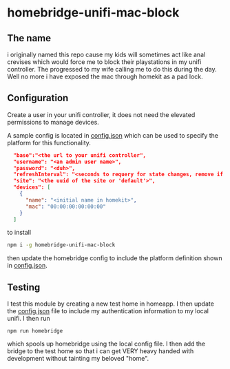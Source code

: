 # homebridge-unifi-mac-block
## The name
i originally named this repo cause my kids will sometimes act like anal crevises which would force me to block their playstations in my unifi controller.  The progressed to my wife calling me to do this during the day.  Well no more
i have exposed the mac through homekit as a pad lock.

## Configuration
Create a user in your unifi controller, it does not need the elevated permissions to manage devices.

A sample config is located in [config.json](homebridge/config.json) which can be used to specify the platform for this functionality.
````json
  "base":"<the url to your unifi controller",
  "username": "<an admin user name>",
  "password": "<duh>",
  "refreshInterval": "<seconds to requery for state changes, remove if you dont want automatic polling>"
  "site": "<the uuid of the site or 'default'>",
  "devices": [
    {
      "name": "<initial name in homekit>",
      "mac": "00:00:00:00:00:00"
    }
  ]
````
to install
```bash
npm i -g homebridge-unifi-mac-block
```
then update the homebridge config to include the platform definition shown in [config.json](homebridge/config.json).
## Testing
I test this module by creating a new test home in homeapp.  I then update the [config.json](homebridge/config.json) file to include 
my authentication information to my local unifi.  I then run
```shell script
npm run homebridge
```
which spools up homebridge using the local config file.  I then add the bridge to the test home so that i can get VERY heavy handed with development without tainting my beloved "home". 
